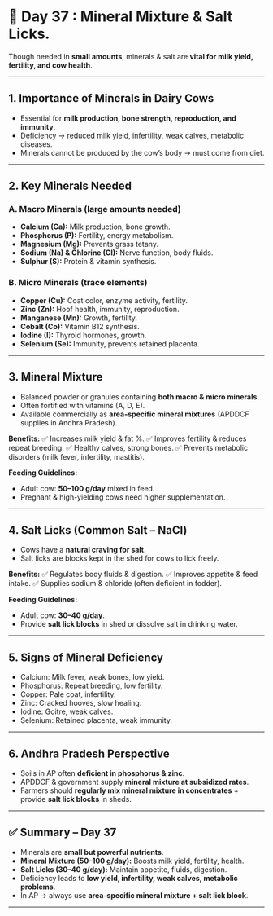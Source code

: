 <h1>🐄 Day 37 : Mineral Mixture & Salt Licks.</h1>

Though needed in **small amounts**, minerals & salt are **vital for milk yield, fertility, and cow health**.

---


## 1. Importance of Minerals in Dairy Cows

* Essential for **milk production, bone strength, reproduction, and immunity**.
* Deficiency → reduced milk yield, infertility, weak calves, metabolic diseases.
* Minerals cannot be produced by the cow’s body → must come from diet.

---

## 2. Key Minerals Needed

### **A. Macro Minerals (large amounts needed)**

* **Calcium (Ca):** Milk production, bone growth.
* **Phosphorus (P):** Fertility, energy metabolism.
* **Magnesium (Mg):** Prevents grass tetany.
* **Sodium (Na) & Chlorine (Cl):** Nerve function, body fluids.
* **Sulphur (S):** Protein & vitamin synthesis.

### **B. Micro Minerals (trace elements)**

* **Copper (Cu):** Coat color, enzyme activity, fertility.
* **Zinc (Zn):** Hoof health, immunity, reproduction.
* **Manganese (Mn):** Growth, fertility.
* **Cobalt (Co):** Vitamin B12 synthesis.
* **Iodine (I):** Thyroid hormones, growth.
* **Selenium (Se):** Immunity, prevents retained placenta.

---

## 3. Mineral Mixture

* Balanced powder or granules containing **both macro & micro minerals**.
* Often fortified with vitamins (A, D, E).
* Available commercially as **area-specific mineral mixtures** (APDDCF supplies in Andhra Pradesh).

**Benefits:**
✅ Increases milk yield & fat %.
✅ Improves fertility & reduces repeat breeding.
✅ Healthy calves, strong bones.
✅ Prevents metabolic disorders (milk fever, infertility, mastitis).

**Feeding Guidelines:**

* Adult cow: **50–100 g/day** mixed in feed.
* Pregnant & high-yielding cows need higher supplementation.

---

## 4. Salt Licks (Common Salt – NaCl)

* Cows have a **natural craving for salt**.
* Salt licks are blocks kept in the shed for cows to lick freely.

**Benefits:**
✅ Regulates body fluids & digestion.
✅ Improves appetite & feed intake.
✅ Supplies sodium & chloride (often deficient in fodder).

**Feeding Guidelines:**

* Adult cow: **30–40 g/day**.
* Provide **salt lick blocks** in shed or dissolve salt in drinking water.

---

## 5. Signs of Mineral Deficiency

* Calcium: Milk fever, weak bones, low yield.
* Phosphorus: Repeat breeding, low fertility.
* Copper: Pale coat, infertility.
* Zinc: Cracked hooves, slow healing.
* Iodine: Goitre, weak calves.
* Selenium: Retained placenta, weak immunity.

---

## 6. Andhra Pradesh Perspective

* Soils in AP often **deficient in phosphorus & zinc**.
* APDDCF & government supply **mineral mixture at subsidized rates**.
* Farmers should **regularly mix mineral mixture in concentrates** + provide **salt lick blocks** in sheds.

---

## ✅ Summary – Day 37

* Minerals are **small but powerful nutrients**.
* **Mineral Mixture (50–100 g/day):** Boosts milk yield, fertility, health.
* **Salt Licks (30–40 g/day):** Maintain appetite, fluids, digestion.
* Deficiency leads to **low yield, infertility, weak calves, metabolic problems**.
* In AP → always use **area-specific mineral mixture + salt lick block**.

---

